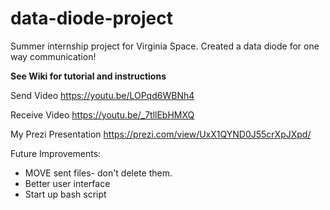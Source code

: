 # data-diode-project
Summer internship project for Virginia Space. Created a data diode for one way communication!

**See Wiki for tutorial and instructions**

Send Video
https://youtu.be/LOPqd6WBNh4 

Receive Video
https://youtu.be/_7tllEbHMXQ 

My Prezi Presentation
https://prezi.com/view/UxX1QYND0J55crXpJXpd/

Future Improvements:
* MOVE sent files- don't delete them. 
* Better user interface
* Start up bash script

